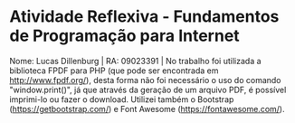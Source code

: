 # Atividade Reflexiva - Fundamentos de Programação para Internet
Nome: Lucas Dillenburg | RA: 09023391 | 
No trabalho foi utilizada a biblioteca FPDF para PHP (que pode ser encontrada em http://www.fpdf.org/), desta forma não foi necessário o uso do comando "window.print()", já que através da geração de um arquivo PDF, é possível imprimi-lo ou fazer o download. Utilizei também o Bootstrap (https://getbootstrap.com/) e Font Awesome (https://fontawesome.com/).
